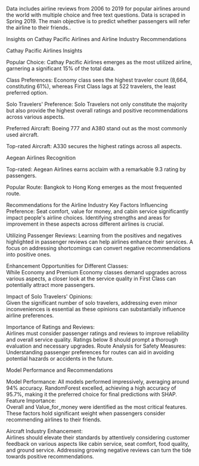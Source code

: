 Data includes airline reviews from 2006 to 2019 for popular airlines around the world with multiple choice and free text questions. Data is scraped in Spring 2019. The main objective is to predict whether passengers will refer the airline to their friends..  


Insights on Cathay Pacific Airlines and Airline Industry Recommendations  

Cathay Pacific Airlines Insights  

Popular Choice: Cathay Pacific Airlines emerges as the most utilized airline, garnering a significant 15% of the total data.  

Class Preferences: Economy class sees the highest traveler count (8,664, constituting 61%), whereas First Class lags at 522 travelers, the least preferred option.  

Solo Travelers' Preference: Solo Travelers not only constitute the majority but also provide the highest overall ratings and positive recommendations across various aspects.  

Preferred Aircraft: Boeing 777 and A380 stand out as the most commonly used aircraft. 

Top-rated Aircraft: A330 secures the highest ratings across all aspects.   

Aegean Airlines Recognition 

Top-rated: Aegean Airlines earns acclaim with a remarkable 9.3 rating by passengers. 

Popular Route: Bangkok to Hong Kong emerges as the most frequented route. 

Recommendations for the Airline Industry
Key Factors Influencing Preference: 
 Seat comfort, value for money, and cabin service significantly impact people's airline choices. Identifying strengths and areas for improvement in these aspects across different airlines is crucial.  

Utilizing Passenger Reviews: 
 Learning from the positives and negatives highlighted in passenger reviews can help airlines enhance their services. A focus on addressing shortcomings can convert negative recommendations into positive ones. 

Enhancement Opportunities for Different Classes:   
While Economy and Premium Economy classes demand upgrades across various aspects, a closer look at the service quality in First Class can potentially attract more passengers.  

Impact of Solo Travelers' Opinions:  
Given the significant number of solo travelers, addressing even minor inconveniences is essential as these opinions can substantially influence airline preferences. 

Importance of Ratings and Reviews:  
Airlines must consider passenger ratings and reviews to improve reliability and overall service quality. Ratings below 8 should prompt a thorough evaluation and necessary upgrades.
Route Analysis for Safety Measures:   
Understanding passenger preferences for routes can aid in avoiding potential hazards or accidents in the future.  

Model Performance and Recommendations 

Model Performance: All models performed impressively, averaging around 94% accuracy. RandomForest excelled, achieving a high accuracy of 95.7%, making it the preferred choice for final predictions with SHAP.
Feature Importance:   
Overall and Value_for_money were identified as the most critical features. These factors hold significant weight when passengers consider recommending airlines to their friends. 

Aircraft Industry Enhancement:  
 Airlines should elevate their standards by attentively considering customer feedback on various aspects like cabin service, seat comfort, food quality, and ground service. Addressing growing negative reviews can turn the tide towards positive recommendations.
